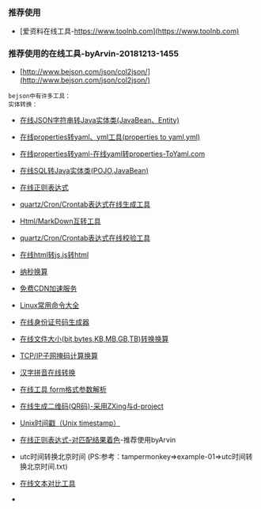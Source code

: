 ### 推荐使用
- [爱资料在线工具-https://www.toolnb.com](https://www.toolnb.com)

### 推荐使用的在线工具-byArvin-20181213-1455
- [http://www.bejson.com/json/col2json/](http://www.bejson.com/json/col2json/)

```
bejson中有许多工具：
实体转换：

```
- [在线JSON字符串转Java实体类(JavaBean、Entity)](http://www.bejson.com/json2javapojo/new/)
- [在线properties转yaml、yml工具(properties to yaml,yml)](https://www.bejson.com/devtools/properties2yaml/)
- [在线properties转yaml-在线yaml转properties-ToYaml.com](https://www.toyaml.com/index.html)
- [在线SQL转Java实体类(POJO,JavaBean)](http://www.bejson.com/devtools/sql2pojo/)
- [在线正则表达式](http://www.bejson.com/othertools/regex/)
- [quartz/Cron/Crontab表达式在线生成工具](http://www.bejson.com/othertools/cron/)
- [Html/MarkDown互转工具](http://www.bejson.com/convert/html2markdown/)
- [quartz/Cron/Crontab表达式在线校验工具](http://www.bejson.com/othertools/cronvalidate/)
- [在线html转js,js转html](http://www.bejson.com/convert/html_js/)

- [纳秒换算](https://cn.office-converter.com/Nanoseconds-Time-Converter)

- [免费CDN加速服务](https://www.toolfk.com/tool-online-cdnjs)
- [Linux常用命令大全](https://www.toolfk.com/tool-find-linux)


- [在线身份证号码生成器](http://sfz.uzuzuz.com)

- [在线文件大小(bit,bytes,KB,MB,GB,TB)转换换算](http://www.bejson.com/convert/filesize/)

- [TCP/IP子网掩码计算换算](https://www.sojson.com/convert/subnetmask.html)

- [汉字拼音在线转换](https://www.qqxiuzi.cn/zh/pinyin/)

- [在线工具 form格式参数解析](http://coolaf.com/zh/tool/formdatatokv)

- [在线生成二维码(QR码)-采用ZXing与d-project](http://tool.oschina.net/qr)

- [Unix时间戳（Unix timestamp）](http://tool.chinaz.com/Tools/unixtime.aspx)

- [在线正则表达式-对匹配结果着色](http://tool.chinaz.com/regex/)-推荐使用byArvin
- utc时间转换北京时间 (PS:参考：tampermonkey=>example-01=>utc时间转换北京时间.txt)

- [在线文本对比工具](https://www.sojson.com/compare.html)
- []()
